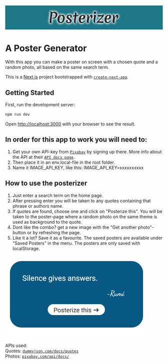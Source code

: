 
![Posterizer](public/Posterizer.png)

# A Poster Generator

With this app you can make a poster on screen with a chosen quote and a random photo, all based on the same search term.  

This is a [Next.js](https://nextjs.org) project bootstrapped with [`create-next-app`](https://nextjs.org/docs/app/api-reference/cli/create-next-app).

## Getting Started

First, run the development server:

```bash
npm run dev

```

Open [http://localhost:3000](http://localhost:3000) with your browser to see the result.  


    
## In order for this app to work you will need to:

1. Get your own API-key from [`Pixabay`](https://pixabay.com/) by signing up there. More info about the API at their [`API docs page`](https://pixabay.com/api/docs/).
2. Then place it in an env.local-file in the root folder. 
3. Name it IMAGE_API_KEY, like this: IMAGE_API_KEY=xxxxxxxxxx
  

## How to use the posterizer

1. Just enter a search term on the home page.
2. After pressing enter you will be taken to any quotes containing that phrase or authors name.
3. If quotes are found, choose one and click on "Posterize this". You will be taken to the poster-page where a random photo on the same theme is used as background to the quote. 
4. Dont like the combo? get a new image with the "Get another photo"-button or by refreshing the page.
5. Like it a lot? Save it as a favourite. The saved posters are available under "Saved Posters" in the menu. The posters are only saved with localStorage.

![make poster with quote](public/aquote.png)

APIs used:  
Quotes: [`dummyjson.com/docs/quotes`](https://dummyjson.com/docs/quotes)  
Photos: [`pixabay.com/api/docs/`](https://pixabay.com/api/docs/)  

